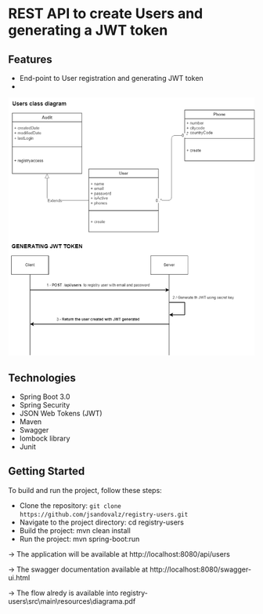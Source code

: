 # REST API to create Users and generating a JWT token

## Features
* End-point to User registration and generating JWT token
* 

![](src/main/resources/diagrama.png)

## Technologies
* Spring Boot 3.0
* Spring Security
* JSON Web Tokens (JWT)
* Maven
* Swagger
* lombock library
* Junit

## Getting Started

To build and run the project, follow these steps:

* Clone the repository: `git clone https://github.com/jsandovalz/registry-users.git`
* Navigate to the project directory: cd registry-users
* Build the project: mvn clean install
* Run the project: mvn spring-boot:run

-> The application will be available at http://localhost:8080/api/users

-> The swagger documentation available at http://localhost:8080/swagger-ui.html

-> The flow alredy is available into registry-users\src\main\resources\diagrama.pdf





